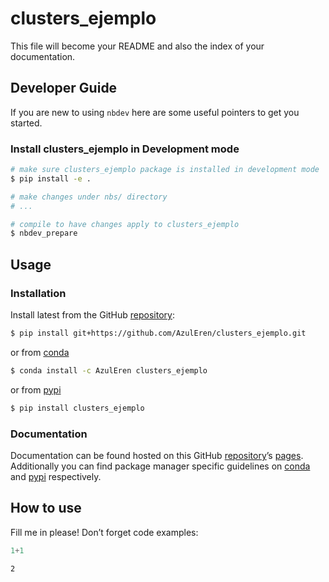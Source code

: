 # clusters_ejemplo


<!-- WARNING: THIS FILE WAS AUTOGENERATED! DO NOT EDIT! -->

This file will become your README and also the index of your
documentation.

## Developer Guide

If you are new to using `nbdev` here are some useful pointers to get you
started.

### Install clusters_ejemplo in Development mode

``` sh
# make sure clusters_ejemplo package is installed in development mode
$ pip install -e .

# make changes under nbs/ directory
# ...

# compile to have changes apply to clusters_ejemplo
$ nbdev_prepare
```

## Usage

### Installation

Install latest from the GitHub
[repository](https://github.com/AzulEren/clusters_ejemplo):

``` sh
$ pip install git+https://github.com/AzulEren/clusters_ejemplo.git
```

or from [conda](https://anaconda.org/AzulEren/clusters_ejemplo)

``` sh
$ conda install -c AzulEren clusters_ejemplo
```

or from [pypi](https://pypi.org/project/clusters_ejemplo/)

``` sh
$ pip install clusters_ejemplo
```

### Documentation

Documentation can be found hosted on this GitHub
[repository](https://github.com/AzulEren/clusters_ejemplo)’s
[pages](https://AzulEren.github.io/clusters_ejemplo/). Additionally you
can find package manager specific guidelines on
[conda](https://anaconda.org/AzulEren/clusters_ejemplo) and
[pypi](https://pypi.org/project/clusters_ejemplo/) respectively.

## How to use

Fill me in please! Don’t forget code examples:

``` python
1+1
```

    2
